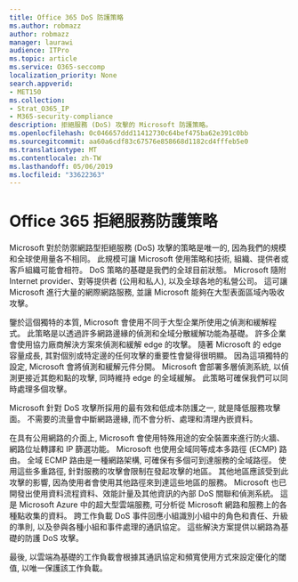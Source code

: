 ```yaml
---
title: Office 365 DoS 防護策略
ms.author: robmazz
author: robmazz
manager: laurawi
audience: ITPro
ms.topic: article
ms.service: O365-seccomp
localization_priority: None
search.appverid:
- MET150
ms.collection:
- Strat_O365_IP
- M365-security-compliance
description: 拒絕服務 (DoS) 攻擊的 Microsoft 防護策略。
ms.openlocfilehash: 0c046657ddd11412730c64bef475ba62e391c0bb
ms.sourcegitcommit: aa60a6cdf83c67576e858668d1182cd4fffeb5e0
ms.translationtype: MT
ms.contentlocale: zh-TW
ms.lasthandoff: 05/06/2019
ms.locfileid: "33622363"
---
```

# <a name="office-365-denial-of-service-defense-strategy"></a>Office 365 拒絕服務防護策略

Microsoft 對於防禦網路型拒絕服務 (DoS) 攻擊的策略是唯一的, 因為我們的規模和全球使用量各不相同。 此規模可讓 Microsoft 使用策略和技術, 組織、提供者或客戶組織可能會相符。 DoS 策略的基礎是我們的全球目前狀態。 Microsoft 隨附 Internet provider、對等提供者 (公用和私人), 以及全球各地的私營公司。 這可讓 Microsoft 進行大量的網際網路服務, 並讓 Microsoft 能夠在大型表面區域內吸收攻擊。

鑒於這個獨特的本質, Microsoft 會使用不同于大型企業所使用之偵測和緩解程式。 此策略是以透過許多網路邊緣的偵測和全域分散緩解功能為基礎。 許多企業會使用協力廠商解決方案來偵測和緩解 edge 的攻擊。 隨著 Microsoft 的 edge 容量成長, 其對個別或特定邊的任何攻擊的重要性會變得很明顯。 因為這項獨特的設定, Microsoft 會將偵測和緩解元件分開。 Microsoft 會部署多層偵測系統, 以偵測更接近其飽和點的攻擊, 同時維持 edge 的全域緩解。 此策略可確保我們可以同時處理多個攻擊。

Microsoft 針對 DoS 攻擊所採用的最有效和低成本防護之一, 就是降低服務攻擊面。 不需要的流量會中斷網路邊緣, 而不會分析、處理和清理內嵌資料。

在具有公用網路的介面上, Microsoft 會使用特殊用途的安全裝置來進行防火牆、網路位址轉譯和 IP 篩選功能。 Microsoft 也使用全域同等成本多路徑 (ECMP) 路由。 全域 ECMP 路由是一種網路架構, 可確保有多個可到達服務的全域路徑。 使用這些多重路徑, 針對服務的攻擊會限制在發起攻擊的地區。 其他地區應該受到此攻擊的影響, 因為使用者會使用其他路徑來到達這些地區的服務。 Microsoft 也已開發出使用資料流程資料、效能計量及其他資訊的內部 DoS 關聯和偵測系統。 這是 Microsoft Azure 中的超大型雲端服務, 可分析從 Microsoft 網路和服務上的各種點收集的資料。 跨工作負載 DoS 事件回應小組識別小組中的角色和責任、升級的準則, 以及參與各種小組和事件處理的通訊協定。 這些解決方案提供以網路為基礎的防護 DoS 攻擊。

最後, 以雲端為基礎的工作負載會根據其通訊協定和頻寬使用方式來設定優化的閾值, 以唯一保護該工作負載。
